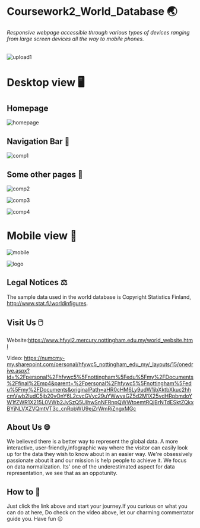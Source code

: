 # Coursework2_World_Database 🌏


###### Responsive webpage accessible through various types of devices ranging from large screen devices all the way to mobile phones.


![upload1](https://user-images.githubusercontent.com/63183176/81162410-b8ca1b80-8fbf-11ea-908b-e7b2f7cdff1d.png)

# Desktop view 🖥️
## Homepage

![homepage](https://user-images.githubusercontent.com/63183176/81165204-32640880-8fc4-11ea-9cd2-92be7021fdef.png)

## Navigation Bar 🧭

![comp1](https://user-images.githubusercontent.com/63183176/81163513-7bff2400-8fc1-11ea-9967-388919b36557.png)

## Some other pages 📑

![comp2](https://user-images.githubusercontent.com/63183176/81163962-1eb7a280-8fc2-11ea-9683-52fddecba109.png)

![comp3](https://user-images.githubusercontent.com/63183176/81164143-72c28700-8fc2-11ea-8b9e-04bd9a65e6c1.png)

![comp4](https://user-images.githubusercontent.com/63183176/81164301-b6b58c00-8fc2-11ea-8b87-2615b397f1a5.png)


# Mobile view 📱

![mobile](https://user-images.githubusercontent.com/63183176/81170387-2cbef080-8fcd-11ea-8746-a39c371b1958.png)



![logo](https://user-images.githubusercontent.com/63183176/81170802-e0c07b80-8fcd-11ea-9950-0845c0347ac0.png)


## Legal Notices ⚖️

The sample data used in the world database is Copyright Statistics Finland, http://www.stat.fi/worldinfigures.

## Visit Us 🖱️

Website:https://www.hfyyl2.mercury.nottingham.edu.my/world_website.html

Video: https://numcmy-my.sharepoint.com/personal/hfywc5_nottingham_edu_my/_layouts/15/onedrive.aspx?id=%2Fpersonal%2Fhfywc5%5Fnottingham%5Fedu%5Fmy%2FDocuments%2Ffinal%2Emp4&parent=%2Fpersonal%2Fhfywc5%5Fnottingham%5Fedu%5Fmy%2FDocuments&originalPath=aHR0cHM6Ly9udW1jbXktbXkuc2hhcmVwb2ludC5jb20vOnY6L2cvcGVyc29uYWwvaGZ5d2M1X25vdHRpbmdoYW1fZWR1X215L0VWb2JvSzQ5UlhwSnNFRnpQWWtoemtRQjBrNTdESktZQkxBYjNLVXZVQmtVT3c_cnRpbWU9ejZrWmRiZngxMGc

## About Us 🌐

We believed there is a better way to represent the global data. A more interactive, user-friendly,infographic way where the visitor can easily look up for the data they wish to know about in an easier way. We're obsessively passionate about it and our mission is help people to achieve it. We focus on data normalization. Its' one of the underestimated aspect for data representation, we see that as an oppotunity.

## How to 📖

Just click the link above and start your journey.If you curious on what you can do at here, Do check on the video above, let our charming commentator guide you. Have fun 😉
